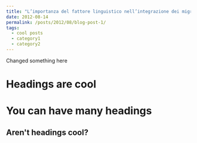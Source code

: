```yaml
---
title: "L’importanza del fattore linguistico nell’integrazione dei migranti nel mercato del lavoro"
date: 2012-08-14
permalink: /posts/2012/08/blog-post-1/
tags:
  - cool posts
  - category1
  - category2
---
```


Changed something here

Headings are cool
======

You can have many headings
======

Aren't headings cool?
------